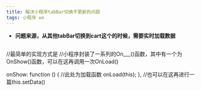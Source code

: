 ```yaml
---
title: 解决小程序tabBar切换不更新的问题
tags: 小程序 wx
---
```

<!--more-->

- **问题来源，从其他tabBar切换到cart这个的时候，需要实时加载数据**

  ```javascript
//最简单的实现方式是
  //小程序封装了一系列的On___()函数，其中有一个为OnShow()函数，可以在这再调用一次OnLoad()
  
   onShow: function () {
       //此处为加载函数
      onLoad(this);
    },
  //也可以在这再进行一篇this.setData()
  
  ```
  
  
  

